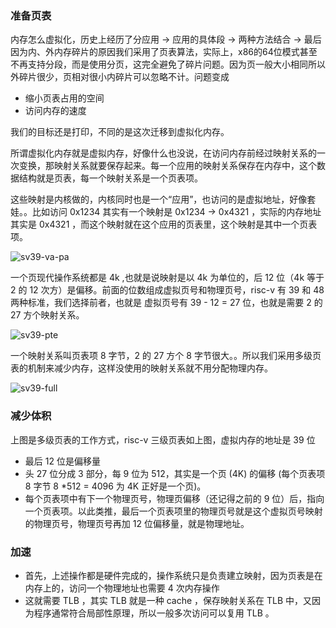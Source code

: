 ### 准备页表

内存怎么虚拟化，历史上经历了分应用 -> 应用的具体段 -> 两种方法结合 -> 最后因为内、外内存碎片的原因我们采用了页表算法，实际上，x86的64位模式甚至不再支持分段，而是使用分页，这完全避免了碎片问题。因为页一般大小相同所以外碎片很少，页相对很小内碎片可以忽略不计。问题变成

- 缩小页表占用的空间
- 访问内存的速度

我们的目标还是打印，不同的是这次迁移到虚拟化内存。

所谓虚拟化内存就是虚拟内存，好像什么也没说，在访问内存前经过映射关系的一次变换，那映射关系就要保存起来。每一个应用的映射关系保存在内存中，这个数据结构就是页表，每一个映射关系是一个页表项。

这些映射是内核做的，内核同时也是一个“应用”，也访问的是虚拟地址，好像套娃。。比如访问 0x1234 其实有一个映射是 0x1234 -> 0x4321 ，实际的内存地址其实是 0x4321 ，而这个映射就在这个应用的页表里，这个映射是其中一个页表项。

![sv39-va-pa](https://tva1.sinaimg.cn/large/008i3skNly1gv3ez0imcoj60sh084dgd02.jpg)

一个页现代操作系统都是 4k ,也就是说映射是以 4k 为单位的，后 12 位（4k 等于 2 的 12 次方）是偏移。前面的位数组成虚拟页号和物理页号，risc-v 有 39 和 48 两种标准，我们选择前者，也就是 虚拟页号有 39 - 12 = 27 位，也就是需要 2 的 27 方个映射关系。

![sv39-pte](https://tva1.sinaimg.cn/large/008i3skNly1gv3f16xh77j60tr02mq3502.jpg)

一个映射关系叫页表项 8 字节，2 的 27 方个 8 字节很大。。所以我们采用多级页表的机制来减少内存，这样没使用的映射关系就不用分配物理内存。

![sv39-full](https://tva1.sinaimg.cn/large/008i3skNly1gv3fakodrij60v80u0whc02.jpg)

### 减少体积

上图是多级页表的工作方式，risc-v 三级页表如上图，虚拟内存的地址是 39 位

- 最后 12 位是偏移量
- 头 27 位分成 3 部分，每 9 位为 512，其实是一个页 (4K) 的偏移 (每个页表项 8 字节 8 *512 = 4096 为 4K 正好是一个页)。
- 每个页表项中有下一个物理页号，物理页偏移（还记得之前的 9 位）后，指向一个页表项。以此类推，最后一个页表项里的物理页号就是这个虚拟页号映射的物理页号，物理页号再加 12 位偏移量，就是物理地址。

### 加速

- 首先，上述操作都是硬件完成的，操作系统只是负责建立映射，因为页表是在内存上的，访问一个物理地址也需要 4 次内存操作
- 这就需要 TLB ，其实 TLB 就是一种 cache ，保存映射关系在 TLB 中，又因为程序通常符合局部性原理，所以一般多次访问可以复用 TLB 。

